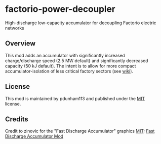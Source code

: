 # factorio-power-decoupler
High-discharge low-capacity accumulator for decoupling Factorio electric
networks

## Overview
This mod adds an accumulator with significantly increased charge/discharge speed
(2.5 MW default) and significantly decreased capacity (50 kJ default). The intent
is to allow for more compact accumulator-isolation of less critical factory
sectors (see [wiki][]).

## License
This mod is maintained by pdunham113 and published under the [MIT][] license.

## Credits
Credit to zinovic for the "Fast Discharge Accumulator" graphics [MIT][]: [Fast
Discharge Accumulator Mod][]

[Fast Discharge Accumulator Mod]: https://mods.factorio.com/mod/FastDischargeAccu
[MIT]: https://opensource.org/licenses/MIT
[wiki]: https://wiki.factorio.com/Accumulator#Isolation_of_Power_Networks
